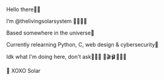 Hello there👋🏻

I’m @thelivingsolarsystem 💫👩🏼‍💻

Based somewhere in the universe📍

Currently relearning Python, C, web design & cybersecurity🤫

Idk what I'm doing here, don't ask🤷🏼‍♀️
💖🎬🩰📸🎀🏁

💋 XOXO Solar

<!---
thelivingsolarsystem/thelivingsolarsystem is a ✨ special ✨ repository because its `README.md` (this file) appears on your GitHub profile.
You can click the Preview link to take a look at your changes.
--->
